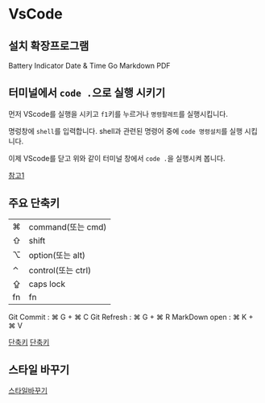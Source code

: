 # VsCode

## 설치 확장프로그램

Battery Indicator
Date & Time
Go
Markdown PDF

## 터미널에서 `code .`으로 실행 시키기

먼저 VScode를 실행을 시키고 `f1`키를 누르거나 `명령팔레트`를 실행시킵니다.

명렁창에 `shell`를 입력합니다.
shell과 관련된 명령어 중에 `code 명령설치`를 실행 시킵니다.

이제 VScode를 닫고 위와 같이 터미널 창에서 `code .`을 실행시켜 봅니다.

[참고1](https://ux.stories.pe.kr/97)

## 주요 단축키

|||
|-|-|
|⌘|command(또는 cmd)|
|⇧|shift|
|⌥|option(또는 alt)|
|⌃|control(또는 ctrl)|
|⇪|caps lock|
|fn|fn|

Git Commit : ⌘ G + ⌘ C
Git Refresh : ⌘ G + ⌘ R
MarkDown open : ⌘ K + ⌘ V

[단축키](https://webisfree.com/2018-11-02/visual-studio-code(vscode)-유용한-단축키-알아보기)
[단축키](https://gomcine.tistory.com/entry/생산성을-높여주는-VSCode-단축키-및-팁-정리)

## 스타일 바꾸기

[스타일바꾸기](https://blog.aliencube.org/ko/2016/07/06/markdown-in-visual-studio-code/)
